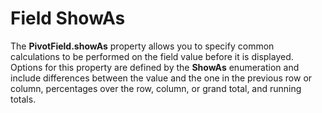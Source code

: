 Field ShowAs
============

The **PivotField.showAs** property allows you to specify common calculations to be performed on the field value before it is displayed. Options for this property are defined by the **ShowAs** enumeration and include differences between the value and the one in the previous row or column, percentages over the row, column, or grand total, and running totals.
